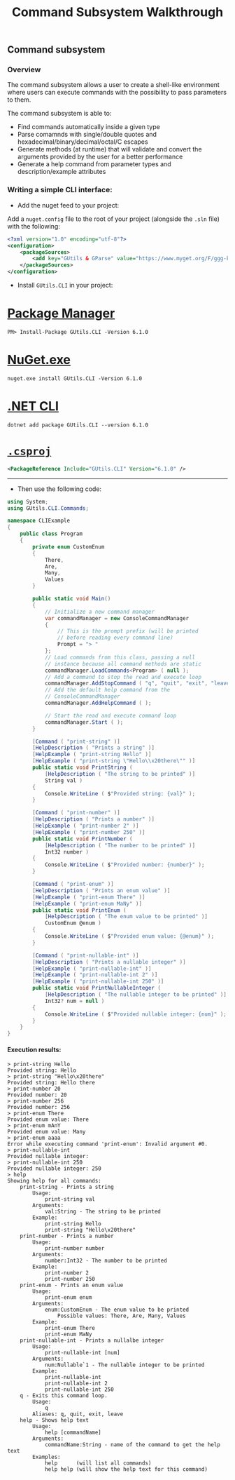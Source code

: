 ﻿---
uid: cli-walkthrough.md
title: Command Subsystem Walkthrough
---

## Command subsystem
### Overview
The command subsystem allows a user to create a shell-like environment where users can execute commands with the possibility to pass parameters to them.

The command subsystem is able to:
- Find commands automatically inside a given type
- Parse comamnds with single/double quotes and hexadecimal/binary/decimal/octal/C escapes
- Generate methods (at runtime) that will validate and convert the arguments provided by the user for a better performance
- Generate a help command from parameter types and description/example attributes

### Writing a simple CLI interface:
- Add the nuget feed to your project:

Add a `nuget.config` file to the root of your project (alongside the `.sln` file) with the following:
```xml
<?xml version="1.0" encoding="utf-8"?>
<configuration>
	<packageSources>
		<add key="GUtils & GParse" value="https://www.myget.org/F/ggg-killer/api/v3/index.json" />
	</packageSources>
</configuration>
```

- Install `GUtils.CLI` in your project:

# [Package Manager](#tab/pm-install)
```
PM> Install-Package GUtils.CLI -Version 6.1.0
```

# [NuGet.exe](#tab/nuget-install)
```
nuget.exe install GUtils.CLI -Version 6.1.0
```

# [.NET CLI](#tab/dotnet-install)
```
dotnet add package GUtils.CLI --version 6.1.0
```

# [`.csproj`](#tab/csproj-install)
```xml
<PackageReference Include="GUtils.CLI" Version="6.1.0" />
```

***


- Then use the following code:

```csharp
using System;
using GUtils.CLI.Commands;

namespace CLIExample
{
	public class Program
	{
		private enum CustomEnum
		{
			There,
			Are,
			Many,
			Values
		}

		public static void Main()
		{
			// Initialize a new command manager
			var commandManager = new ConsoleCommandManager
			{
				// This is the prompt prefix (will be printed
				// before reading every command line)
				Prompt = "> "
			};
			// Load commands from this class, passing a null
			// instance because all command methods are static
			commandManager.LoadCommands<Program> ( null );
			// Add a command to stop the read and execute loop
			commandManager.AddStopCommand ( "q", "quit", "exit", "leave" );
			// Add the default help command from the
			// ConsoleCommandManager
			commandManager.AddHelpCommand ( );

			// Start the read and execute command loop
			commandManager.Start ( );
		}

		[Command ( "print-string" )]
		[HelpDescription ( "Prints a string" )]
		[HelpExample ( "print-string Hello" )]
		[HelpExample ( "print-string \"Hello\\x20there\"" )]
		public static void PrintString (
			[HelpDescription ( "The string to be printed" )]
			String val )
		{
			Console.WriteLine ( $"Provided string: {val}" );
		}

		[Command ( "print-number" )]
		[HelpDescription ( "Prints a number" )]
		[HelpExample ( "print-number 2" )]
		[HelpExample ( "print-number 250" )]
		public static void PrintNumber (
			[HelpDescription ( "The number to be printed" )]
			Int32 number )
		{
			Console.WriteLine ( $"Provided number: {number}" );
		}

		[Command ( "print-enum" )]
		[HelpDescription ( "Prints an enum value" )]
		[HelpExample ( "print-enum There" )]
		[HelpExample ( "print-enum MaNy" )]
		public static void PrintEnum (
			[HelpDescription ( "The enum value to be printed" )]
			CustomEnum @enum )
		{
			Console.WriteLine ( $"Provided enum value: {@enum}" );
		}

		[Command ( "print-nullable-int" )]
		[HelpDescription ( "Prints a nullable integer" )]
		[HelpExample ( "print-nullable-int" )]
		[HelpExample ( "print-nullable-int 2" )]
		[HelpExample ( "print-nullable-int 250" )]
		public static void PrintNullableInteger (
			[HelpDescription ( "The nullable integer to be printed" )]
			Int32? num = null )
		{
			Console.WriteLine ( $"Provided nullable integer: {num}" );
		}
	}
}
```

#### Execution results:

```invalid
> print-string Hello
Provided string: Hello
> print-string "Hello\x20there"
Provided string: Hello there
> print-number 20
Provided number: 20
> print-number 256
Provided number: 256
> print-enum There
Provided enum value: There
> print-enum mAnY
Provided enum value: Many
> print-enum aaaa
Error while executing command 'print-enum': Invalid argument #0.
> print-nullable-int
Provided nullable integer:
> print-nullable-int 250
Provided nullable integer: 250
> help
Showing help for all commands:
	print-string - Prints a string
		Usage:
			print-string val
		Arguments:
			val:String - The string to be printed
		Example:
			print-string Hello
			print-string "Hello\x20there"
	print-number - Prints a number
		Usage:
			print-number number
		Arguments:
			number:Int32 - The number to be printed
		Example:
			print-number 2
			print-number 250
	print-enum - Prints an enum value
		Usage:
			print-enum enum
		Arguments:
			enum:CustomEnum - The enum value to be printed
				Possible values: There, Are, Many, Values
		Example:
			print-enum There
			print-enum MaNy
	print-nullable-int - Prints a nullalbe integer
		Usage:
			print-nullable-int [num]
		Arguments:
			num:Nullable`1 - The nullable integer to be printed
		Example:
			print-nullable-int
			print-nullable-int 2
			print-nullable-int 250
	q - Exits this command loop.
		Usage:
			q
		Aliases: q, quit, exit, leave
	help - Shows help text
		Usage:
			help [commandName]
		Arguments:
			commandName:String - name of the command to get the help text
		Examples:
			help      (will list all commands)
			help help (will show the help text for this command)
```
